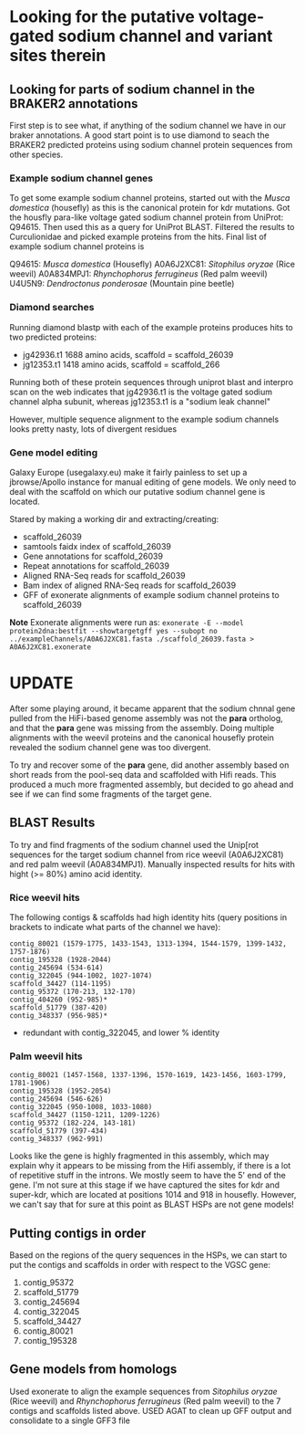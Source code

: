 # Looking for the putative voltage-gated sodium channel and variant sites therein

## Looking for parts of sodium channel in the BRAKER2 annotations

First step is to see what, if anything of the sodium channel we have in our braker annotations. A good start point is to use diamond to seach the BRAKER2 predicted proteins using sodium channel protein sequences from other species.

### Example sodium channel genes

To get some example sodium channel proteins, started out with the *Musca domestica* (housefly) as this is the canonical protein for kdr mutations. Got the housfly para-like voltage gated sodium channel protein from UniProt: Q94615. Then used this as a query for UniProt BLAST. Filtered the results to Curculionidae and picked example proteins from the hits. Final list of example sodium channel proteins is

Q94615: *Musca domestica* (Housefly)
A0A6J2XC81: *Sitophilus oryzae* (Rice weevil)
A0A834MPJ1: *Rhynchophorus ferrugineus* (Red palm weevil)
U4U5N9: *Dendroctonus ponderosae* (Mountain pine beetle)

### Diamond searches

Running diamond blastp with each of the example proteins produces hits to two predicted proteins:

 * jg42936.t1 1688 amino acids, scaffold = scaffold_26039 
 * jg12353.t1 1418 amino acids, scaffold = scaffold_266
 
 Running both of these protein sequences through uniprot blast and interpro scan on the web indicates that jg42936.t1 is the voltage gated sodium channel alpha subunit, whereas jg12353.t1 is a "sodium leak channel"
 
However, multiple sequence alignment to the example sodium channels looks pretty nasty, lots of divergent residues
 
### Gene model editing

Galaxy Europe (usegalaxy.eu) make it fairly painless to set up a jbrowse/Apollo instance for manual editing of gene models. We only need to deal with the scaffold on which our putative sodium channel gene is located.

Stared by making a working dir and extracting/creating:
 * scaffold_26039
 * samtools faidx index of scaffold_26039
 * Gene annotations for scaffold_26039
 * Repeat annotations for scaffold_26039
 * Aligned RNA-Seq reads for scaffold_26039
 * Bam index of aligned RNA-Seq reads for scaffold_26039
 * GFF of exonerate alignments of example sodium channel proteins to scaffold_26039
 
 **Note** Exonerate alignments were run as:
 `exonerate -E --model protein2dna:bestfit --showtargetgff yes --subopt no ../exampleChannels/A0A6J2XC81.fasta ./scaffold_26039.fasta > A0A6J2XC81.exonerate`



# UPDATE

After some playing around, it became apparent that the sodium chnnal gene pulled from the HiFi-based genome assembly was not the **para** ortholog, and that the **para** gene was missing from the assembly. Doing multiple alignments with the weevil proteins and the canonical housefly protein revealed the sodium channel gene was too divergent.

To try and recover some of the **para** gene, did another assembly based on short reads from the pool-seq data and scaffolded with Hifi reads. This produced a much more fragmented assembly, but decided to go ahead and see if we can find some fragments of the target gene.

## BLAST Results

To try and find fragments of the sodium channel used the Unip[rot sequences for the target sodium channel from rice weevil (A0A6J2XC81) and red palm weevil (A0A834MPJ1). Manually inspected results for hits with hight (>= 80%) amino acid identity.

### Rice weevil hits

The following contigs & scaffolds had high identity hits (query positions in brackets to indicate what parts of the channel we have):

	contig_80021 (1579-1775, 1433-1543, 1313-1394, 1544-1579, 1399-1432, 1757-1876)
	contig_195328 (1928-2044)
	contig_245694 (534-614)
	contig_322045 (944-1002, 1027-1074)
	scaffold_34427 (114-1195)
	contig_95372 (170-213, 132-170)
	contig_404260 (952-985)*
	scaffold_51779 (387-420)
	contig_348337 (956-985)*

* redundant with contig_322045, and lower % identity

### Palm weevil hits

	contig_80021 (1457-1568, 1337-1396, 1570-1619, 1423-1456, 1603-1799, 1781-1906)
	contig_195328 (1952-2054)
	contig_245694 (546-626)
	contig_322045 (950-1008, 1033-1080)
	scaffold_34427 (1150-1211, 1209-1226)
	contig_95372 (182-224, 143-181)
	scaffold_51779 (397-434)
	contig_348337 (962-991)


Looks like the gene is highly fragmented in this assembly, which may explain why it appears to be missing from the Hifi assembly, if there is a lot of repetitive stuff in the introns. We mostly seem to have the 5' end of the gene. I'm not sure at this stage if we have captured the sites for kdr and super-kdr, which are located at positions 1014 and 918 in housefly. However, we can't say that for sure at this point as BLAST HSPs are not gene models!

## Putting contigs in order

Based on the regions of the query sequences in the HSPs, we can start to put the contigs and scaffolds in order with respect to the VGSC gene:

 1. contig_95372
 2. scaffold_51779
 3. contig_245694
 4. contig_322045
 5. scaffold_34427
 6. contig_80021
 7. contig_195328

## Gene models from homologs

Used exonerate to align the example sequences from *Sitophilus oryzae* (Rice weevil) and *Rhynchophorus ferrugineus* (Red palm weevil) to the 7 contigs and scaffolds listed above. USED AGAT to clean up GFF output and consolidate to a single GFF3 file

